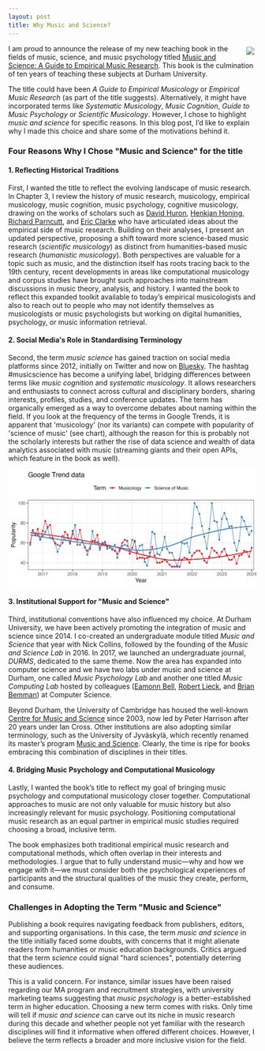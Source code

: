 ```yaml
---
layout: post
title: Why Music and Science?
---
```


<style>
 .wrap {
   float: right; 
   margin: 5px;
  }
</style>


<div class="wrap">
    <img src="https://tuomaseerola.github.io/emr/images/music_and_science_cover_sm.png"/>
</div>

I am proud to announce the release of my new teaching book in the fields of music, science, and music psychology titled [Music and Science: A Guide to Empirical Music Research](https://www.taylorfrancis.com/books/mono/10.4324/9781003293804/music-science-tuomas-eerola). This book is the culmination of ten years of teaching these subjects at Durham University.

The title could have been *A Guide to Empirical Musicology* or *Empirical Music Research* (as part of the title suggests). Alternatively, it might have incorporated terms like *Systematic Musicology*, *Music Cognition*, *Guide to Music Psychology* or *Scientific Musicology*. However, I chose to highlight *music and science* for specific reasons. In this blog post, I’d like to explain why I made this choice and share some of the motivations behind it.

### Four Reasons Why I Chose "Music and Science" for the title

#### 1. Reflecting Historical Traditions

First, I wanted the title to reflect the evolving landscape of music research. In Chapter 3, I review the history of music research, musicology, empirical musicology, music cognition, music psychology, cognitive musicology, drawing on the works of scholars such as [David Huron](https://music.osu.edu/people/huron.1), [Henkjan Honing](https://www.uva.nl/en/profile/h/o/h.j.honing/h.j.honing.html), [Richard Parncutt](https://homepage.uni-graz.at/de/richard.parncutt/), and [Eric Clarke](https://www.music.ox.ac.uk/people/professor-eric-clarke) who have articulated ideas about the empirical side of music research. Building on their analyses, I present an updated perspective, proposing a shift toward more science-based music research (*scientific musicology*) as distinct from humanities-based music research (*humanistic musicology*). Both perspectives are valuable for a topic such as music, and the distinction itself has roots tracing back to the 19th century, recent developments in areas like computational musicology and corpus studies have brought such approaches into mainstream discussions in music theory, analysis, and history. I wanted the book to reflect this expanded toolkit available to today’s empirical musicologists and also to reach out to people who may not identify themselves as musicologists or music psychologists but working on digital humanities, psychology, or music information retrieval.

#### 2. Social Media's Role in Standardising Terminology

Second, the term *music science* has gained traction on social media platforms since 2012, initially on Twitter and now on [Bluesky](https://bsky.app). The hashtag #musicscience has become a unifying label, bridging differences between terms like *music cognition* and *systematic musicology*. It allows researchers and enthusiasts to connect across cultural and disciplinary borders, sharing interests, profiles, studies, and conference updates. The term has organically emerged as a way to overcome debates about naming within the field. If you look at the frequency of the terms in Google Trends, it is apparent that 'musicology' (nor its variants) can compete with popularity of 'science of music' (see chart), although the reason for this is probably not the scholarly interests but rather the rise of data science and wealth of data analytics associated with music (streaming giants and their open APIs, which feature in the book as well).

![Google Trends for the two search terms.](../images/googletrends.png)


#### 3. Institutional Support for "Music and Science"

Third, institutional conventions have also influenced my choice. At Durham University, we have been actively promoting the integration of music and science since 2014. I co-created an undergraduate module titled *Music and Science* that year with Nick Collins, followed by the founding of the *Music and Science Lab* in 2016. In 2017, we launched an undergraduate journal, *DURMS*, dedicated to the same theme. Now the area has expanded into computer science and we have two labs under music and science at Durham, one called _Music Psychology Lab_ and another one titled _Music Computing Lab_ hosted by colleagues ([Eamonn Bell](https://www.durham.ac.uk/staff/eamonn-bell/), [Robert Lieck](https://www.durham.ac.uk/staff/robert-lieck/), and [Brian Bemman](https://www.durham.ac.uk/staff/brian-m-bemman/)) at Computer Science.

Beyond Durham, the University of Cambridge has housed the well-known [Centre for Music and Science](https://cms.mus.cam.ac.uk) since 2003, now led by Peter Harrison after 20 years under Ian Cross. Other institutions are also adopting similar terminology, such as the University of Jyväskylä, which recently renamed its master’s program [Music and Science](https://www.jyu.fi/en/study-with-us/masters-degree-programmes/masters-degree-programme-in-music-and-science). Clearly, the time is ripe for books embracing this combination of disciplines in their titles.

#### 4. Bridging Music Psychology and Computational Musicology

Lastly, I wanted the book’s title to reflect my goal of bringing music psychology and computational musicology closer together. Computational approaches to music are not only valuable for music history but also increasingly relevant for music psychology. Positioning computational music research as an equal partner in empirical music studies required choosing a broad, inclusive term.  

The book emphasizes both traditional empirical music research and computational methods, which often overlap in their interests and methodologies. I argue that to fully understand music—why and how we engage with it—we must consider both the psychological experiences of participants and the structural qualities of the music they create, perform, and consume.

### Challenges in Adopting the Term "Music and Science"

Publishing a book requires navigating feedback from publishers, editors, and supporting organisations. In this case, the term *music and science* in the title initially faced some doubts, with concerns that it might alienate readers from humanities or music education backgrounds. Critics argued that the term *science* could signal "hard sciences", potentially deterring these audiences.  

This is a valid concern. For instance, similar issues have been raised regarding our MA program and recruitment strategies, with university marketing teams suggesting that *music psychology* is a better-established term in higher education. Choosing a new term comes with risks. Only time will tell if *music and science* can carve out its niche in music research during this decade and whether people not yet familiar with the research disciplines will find it informative when offered different choices. However, I believe the term reflects a broader and more inclusive vision for the field.

